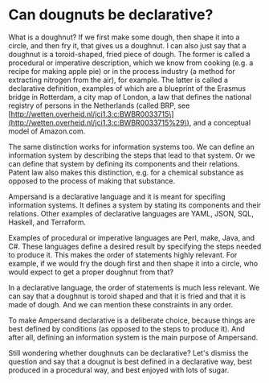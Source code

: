 # Can dougnuts be declarative?

What is a doughnut? If we first make some dough, then shape it into a circle, and then fry it, that gives us a doughnut. I can also just say that a doughnut is a toroid-shaped, fried piece of dough. The former is called a procedural or imperative description, which we know from cooking \(e.g. a recipe for making apple pie\) or in the process industry \(a method for extracting nitrogen from the air\), for example. The latter is called a declarative definition, examples of which are a blueprint of the Erasmus bridge in Rotterdam, a city map of London, a law that defines the national registry of persons in the Netherlands \(called BRP, see [http://wetten.overheid.nl/jci1.3:c:BWBR0033715\](http://wetten.overheid.nl/jci1.3:c:BWBR0033715%29\), and a conceptual model of Amazon.com.

The same distinction works for information systems too. We can define an information system by describing the steps that lead to that system. Or we can define that system by defining its components and their relations. Patent law also makes this distinction, e.g. for a chemical substance as opposed to the process of making that substance.

Ampersand is a declarative language and it is meant for specifing information systems. It defines a system by stating its components and their relations. Other examples of declarative languages are YAML, JSON, SQL, Haskell, and Terraform.

Examples of procedural or imperative languages are Perl, make, Java, and C\#. These languages define a desired result by specifying the steps needed to produce it. This makes the order of statements highly relevant. For example, if we would fry the dough first and then shape it into a circle, who would expect to get a proper doughnut from that?

In a declarative language, the order of statements is much less relevant. We can say that a doughnut is toroid shaped and that it is fried and that it is made of dough. And we can mention these constraints in any order.

To make Ampersand declarative is a deliberate choice, because things are best defined by conditions \(as opposed to the steps to produce it\). And after all, defining an information system is the main purpose of Ampersand.

Still wondering whether doughnuts can be declarative? Let's dismiss the question and say that a dougnut is best defined in a declarative way, best produced in a procedural way, and best enjoyed with lots of sugar.

